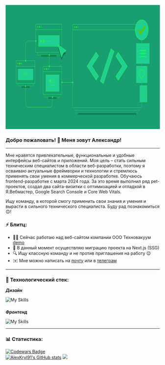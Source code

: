 <div align="center">
  <img height="405" width="774" src="https://github.com/AlexKryl91/AlexKryl91/blob/main/banner_green_1.png"  />
</div>

###


### Добро пожаловать! 👋 Меня зовут Александр!

---

Мне нравятся привлекательные, функциональные и удобные интерфейсы веб-сайтов и приложений. Моя цель – стать сильным техническим специалистом в области веб-разработки, поэтому я осваиваю актуальные фреймворки и технологии и стремлюсь применять свои умения в коммерческой разработке.
Обучаюсь frontend-разработке с марта 2024 года. За это время выполнил ряд pet-проектов, создал два сайта-визитки с оптимизацией и отладкой в Я.Вебмастер, Google Search Console и Core Web Vitals.

Ищу команду, в которой смогу применить свои знания и умения и вырасти в сильного технического специалиста. Буду рад познакомиться 😊!

### ⚡ Блитц:

- 👩‍💻 Сейчас работаю над веб-сайтом компании ООО Техновакуум [demo](https://alexkryl91.github.io/Website_Technovacuum/)
- 🧠 В данный момент осуществляю миграцию проекта на Next.js (SSG)
- 🔍 Ищу классную команду и не против приглашения на работу 😉
- ✉️  Мне можно написать на [почту](mailto:cryls@yandex.ru) или в [телеграм](https://t.me/it_alex_kr)

---

### 🧱 Технологический стек:

***Дизайн***

![My Skills](https://go-skill-icons.vercel.app/api/icons?i=photoshop,illustrator,figma)

###

***Фронтенд***

![My Skills](https://go-skill-icons.vercel.app/api/icons?i=vscode,html,js,typescript,css,sass,vite,webpack,react,redux,vuejs,pinia,npm,git)

---

### 📊 Cтатистика:
[![Codewars Badge](https://www.codewars.com/users/AlexK91/badges/large)](https://www.codewars.com/users/AlexK91)
<br />
<a href="http://www.github.com/AlexKryl91"><img src="https://github-readme-stats.vercel.app/api?username=AlexKryl91&show_icons=true&hide=&count_private=true&title_color=0891b2&text_color=ffffff&icon_color=0891b2&bg_color=1c1917&hide_border=true&show_icons=true" alt="AlexKryl91's GitHub stats" /></a>
<a href="http://www.github.com/AlexKryl91"><img src="https://github-readme-streak-stats.herokuapp.com/?user=AlexKryl91&stroke=ffffff&background=1c1917&ring=0891b2&fire=0891b2&currStreakNum=ffffff&currStreakLabel=0891b2&sideNums=ffffff&sideLabels=ffffff&dates=ffffff&hide_border=true" /></a>
